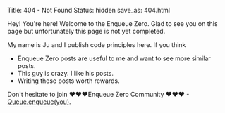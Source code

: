 Title: 404 - Not Found
Status: hidden
save_as: 404.html

Hey! You're here! Welcome to the Enqueue Zero. Glad to see you on this page but unfortunately this page is not yet completed.

My name is Ju and I publish code principles here.  If you think

* Enqueue Zero posts are useful to me and want to see more similar posts.
* This guy is crazy. I like his posts.
* Writing these posts worth rewards.

Don't hesitate to join  ❤❤❤Enqueue Zero Community ❤❤❤ - [Queue.enqueue(you)](https://www.patreon.com/bePatron?c=1762267).

